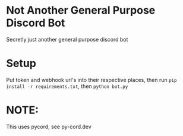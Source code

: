 # Not Another General Purpose Discord Bot
Secretly just another general purpose discord bot

# Setup
Put token and webhook url's into their respective places, then run `pip install -r requirements.txt`, then `python bot.py`

# NOTE:
This uses pycord, see py-cord.dev
